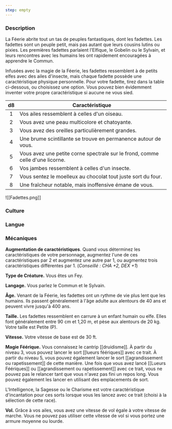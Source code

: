 ```yaml
---
step: empty
---
```


### Description

La Féerie abrite tout un tas de peuples fantastiques, dont les fadettes. Les fadettes sont un peuple petit, mais pas autant que leurs cousins lutins ou pixies. Les premières fadettes parlaient l'Elfique, le Gobelin ou le Sylvain, et leurs rencontres avec les humains les ont rapidement encouragées à apprendre le Commun.

Infusées avec la magie de la Féerie, les fadettes ressemblent à de petits elfes avec des ailes d'insecte, mais chaque fadette possède une caractéristique physique personnelle. Pour votre fadette, tirez dans la table ci-dessous, ou choisissez une option. Vous pouvez bien évidemment inventer votre propre caractéristique si aucune ne vous sied.

| d8  | Caractéristique                                                               |
| :-: | ----------------------------------------------------------------------------- |
|  1  | Vos ailes ressemblent à celles d'un oiseau.                                   |
|  2  | Vous avez une peau multicolore et chatoyante.                                 |
|  3  | Vous avez des oreilles particulièrement grandes.                              |
|  4  | Une brume scintillante se trouve en permanence autour de vous.                |
|  5  | Vous avez une petite corne spectrale sur le frond, comme celle d'une licorne. |
|  6  | Vos jambes ressemblent à celles d'un insecte.                                 |
|  7  | Vous sentez le moelleux au chocolat tout juste sort du four.                  |
|  8  | Une fraîcheur notable, mais inoffensive émane de vous.                        |
![[Fadettes.png]]



### Culture

### Langue

### Mécaniques

**Augmentation de caractéristiques**. Quand vous déterminez les caractéristiques de votre personnage, augmentez l'une de ces caractéristiques par 2 et augmentez une autre par 1, ou augmentez trois caractéristiques différentes par 1. (*Conseillé : CHA +2, DEX +1*)

**Type de Créature.** Vous êtes un Fey.

**Langage.** Vous parlez le Commun et le Sylvain.

**Âge.** Venant de la Féerie, les fadettes ont un rythme de vie plus lent que les humains. Ils passent généralement à l'âge adulte aux alentours de 40 ans et peuvent vivre jusqu'à 400 ans.

**Taille.** Les fadettes ressemblent en carrure à un enfant humain ou elfe. Elles font généralement entre 90 cm et 1,20 m, et pèse aux alentours de 20 kg. Votre taille est Petite (P).

**Vitesse.** Votre vitesse de base est de 30 ft.

**Magie Féérique.** Vous connaissez le cantrip [[druidisme]]. À partir du niveau 3, vous pouvez lancer le sort [[lueurs féériques]] avec ce trait. À partir du niveau 5, vous pouvez également lancer le sort [[agrandissement ou rapetissement]] de cette manière. Une fois que vous avez lancé [[Lueurs Féériques]] ou [[agrandissement ou rapetissement]] avec ce trait, vous ne pouvez pas le relancer tant que vous n'avez pas fini un repos long. Vous pouvez également les lancer en utilisant des emplacements de sort.

L'Intelligence, la Sagesse ou le Charisme est votre caractéristique d'incantation pour ces sorts lorsque vous les lancez avec ce trait (choisi à la sélection de cette race).

**Vol.** Grâce à vos ailes, vous avez une vitesse de vol égale à votre vitesse de marche. Vous ne pouvez pas utiliser cette vitesse de vol si vous portez une armure moyenne ou lourde.
